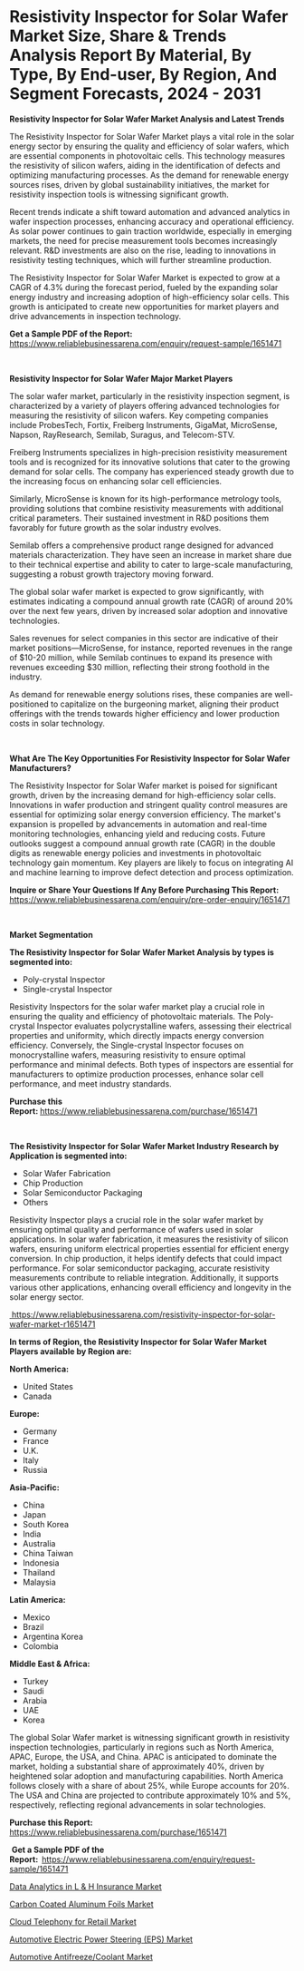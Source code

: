 <p><h1>Resistivity Inspector for Solar Wafer Market Size, Share & Trends Analysis Report By Material, By Type, By End-user, By Region, And Segment Forecasts, 2024 - 2031</h1></p><p><strong>Resistivity Inspector for Solar Wafer Market Analysis and Latest Trends</strong></p>
<p><p>The Resistivity Inspector for Solar Wafer Market plays a vital role in the solar energy sector by ensuring the quality and efficiency of solar wafers, which are essential components in photovoltaic cells. This technology measures the resistivity of silicon wafers, aiding in the identification of defects and optimizing manufacturing processes. As the demand for renewable energy sources rises, driven by global sustainability initiatives, the market for resistivity inspection tools is witnessing significant growth.</p><p>Recent trends indicate a shift toward automation and advanced analytics in wafer inspection processes, enhancing accuracy and operational efficiency. As solar power continues to gain traction worldwide, especially in emerging markets, the need for precise measurement tools becomes increasingly relevant. R&D investments are also on the rise, leading to innovations in resistivity testing techniques, which will further streamline production.</p><p>The Resistivity Inspector for Solar Wafer Market is expected to grow at a CAGR of 4.3% during the forecast period, fueled by the expanding solar energy industry and increasing adoption of high-efficiency solar cells. This growth is anticipated to create new opportunities for market players and drive advancements in inspection technology.</p></p>
<p><strong>Get a Sample PDF of the Report:&nbsp;</strong> <a href="https://www.reliablebusinessarena.com/enquiry/request-sample/1651471?utm_campaign=1480&utm_medium=2&utm_source=Github&utm_content=ia&utm_term=12102024&utm_id=resistivity-inspector-for-solar-wafer">https://www.reliablebusinessarena.com/enquiry/request-sample/1651471</a></p>
<p>&nbsp;</p>
<p><strong>Resistivity Inspector for Solar Wafer Major Market Players</strong></p>
<p><p>The solar wafer market, particularly in the resistivity inspection segment, is characterized by a variety of players offering advanced technologies for measuring the resistivity of silicon wafers. Key competing companies include ProbesTech, Fortix, Freiberg Instruments, GigaMat, MicroSense, Napson, RayResearch, Semilab, Suragus, and Telecom-STV.</p><p>Freiberg Instruments specializes in high-precision resistivity measurement tools and is recognized for its innovative solutions that cater to the growing demand for solar cells. The company has experienced steady growth due to the increasing focus on enhancing solar cell efficiencies.</p><p>Similarly, MicroSense is known for its high-performance metrology tools, providing solutions that combine resistivity measurements with additional critical parameters. Their sustained investment in R&D positions them favorably for future growth as the solar industry evolves.</p><p>Semilab offers a comprehensive product range designed for advanced materials characterization. They have seen an increase in market share due to their technical expertise and ability to cater to large-scale manufacturing, suggesting a robust growth trajectory moving forward.</p><p>The global solar wafer market is expected to grow significantly, with estimates indicating a compound annual growth rate (CAGR) of around 20% over the next few years, driven by increased solar adoption and innovative technologies.</p><p>Sales revenues for select companies in this sector are indicative of their market positions—MicroSense, for instance, reported revenues in the range of $10-20 million, while Semilab continues to expand its presence with revenues exceeding $30 million, reflecting their strong foothold in the industry.</p><p>As demand for renewable energy solutions rises, these companies are well-positioned to capitalize on the burgeoning market, aligning their product offerings with the trends towards higher efficiency and lower production costs in solar technology.</p></p>
<p>&nbsp;</p>
<p><strong>What Are The Key Opportunities For Resistivity Inspector for Solar Wafer Manufacturers?</strong></p>
<p><p>The Resistivity Inspector for Solar Wafer market is poised for significant growth, driven by the increasing demand for high-efficiency solar cells. Innovations in wafer production and stringent quality control measures are essential for optimizing solar energy conversion efficiency. The market's expansion is propelled by advancements in automation and real-time monitoring technologies, enhancing yield and reducing costs. Future outlooks suggest a compound annual growth rate (CAGR) in the double digits as renewable energy policies and investments in photovoltaic technology gain momentum. Key players are likely to focus on integrating AI and machine learning to improve defect detection and process optimization.</p></p>
<p><strong>Inquire or Share Your Questions If Any Before Purchasing This Report:</strong> <a href="https://www.reliablebusinessarena.com/enquiry/pre-order-enquiry/1651471?utm_campaign=1480&utm_medium=2&utm_source=Github&utm_content=ia&utm_term=12102024&utm_id=resistivity-inspector-for-solar-wafer">https://www.reliablebusinessarena.com/enquiry/pre-order-enquiry/1651471</a></p>
<p>&nbsp;</p>
<p><strong>Market Segmentation</strong></p>
<p><strong>The Resistivity Inspector for Solar Wafer Market Analysis by types is segmented into:</strong></p>
<p><ul><li>Poly-crystal Inspector</li><li>Single-crystal Inspector</li></ul></p>
<p><p>Resistivity Inspectors for the solar wafer market play a crucial role in ensuring the quality and efficiency of photovoltaic materials. The Poly-crystal Inspector evaluates polycrystalline wafers, assessing their electrical properties and uniformity, which directly impacts energy conversion efficiency. Conversely, the Single-crystal Inspector focuses on monocrystalline wafers, measuring resistivity to ensure optimal performance and minimal defects. Both types of inspectors are essential for manufacturers to optimize production processes, enhance solar cell performance, and meet industry standards.</p></p>
<p><strong>Purchase this Report:&nbsp;</strong><a href="https://www.reliablebusinessarena.com/purchase/1651471?utm_campaign=1480&utm_medium=2&utm_source=Github&utm_content=ia&utm_term=12102024&utm_id=resistivity-inspector-for-solar-wafer">https://www.reliablebusinessarena.com/purchase/1651471</a></p>
<p>&nbsp;</p>
<p><strong>The Resistivity Inspector for Solar Wafer Market Industry Research by Application is segmented into:</strong></p>
<p><ul><li>Solar Wafer Fabrication</li><li>Chip Production</li><li>Solar Semiconductor Packaging</li><li>Others</li></ul></p>
<p><p>Resistivity Inspector plays a crucial role in the solar wafer market by ensuring optimal quality and performance of wafers used in solar applications. In solar wafer fabrication, it measures the resistivity of silicon wafers, ensuring uniform electrical properties essential for efficient energy conversion. In chip production, it helps identify defects that could impact performance. For solar semiconductor packaging, accurate resistivity measurements contribute to reliable integration. Additionally, it supports various other applications, enhancing overall efficiency and longevity in the solar energy sector.</p></p>
<p><a href="https://www.reliablebusinessarena.com/resistivity-inspector-for-solar-wafer-market-r1651471?utm_campaign=1480&utm_medium=2&utm_source=Github&utm_content=ia&utm_term=12102024&utm_id=resistivity-inspector-for-solar-wafer">&nbsp;https://www.reliablebusinessarena.com/resistivity-inspector-for-solar-wafer-market-r1651471</a></p>
<p><strong>In terms of Region, the Resistivity Inspector for Solar Wafer Market Players available by Region are:</strong></p>
<p>
    <p> <strong> North America: </strong>
        <ul>
            <li>United States</li>
            <li>Canada</li>
        </ul>
        </p> 
    <p> <strong> Europe: </strong>
        <ul>
            <li>Germany</li>
            <li>France</li>
            <li>U.K.</li>
            <li>Italy</li>
            <li>Russia</li>
        </ul>
        </p> 
    <p> <strong> Asia-Pacific: </strong>
        <ul>
            <li>China</li>
            <li>Japan</li>
            <li>South Korea</li>
            <li>India</li>
            <li>Australia</li>
            <li>China Taiwan</li>
            <li>Indonesia</li>
            <li>Thailand</li>
            <li>Malaysia</li>
        </ul>
        </p> 
    <p> <strong> Latin America: </strong>
        <ul>
            <li>Mexico</li>
            <li>Brazil</li>
            <li>Argentina Korea</li>
            <li>Colombia</li>
        </ul>
        </p> 
    <p> <strong> Middle East & Africa: </strong>
        <ul>
            <li>Turkey</li>
            <li>Saudi</li>
            <li>Arabia</li>
            <li>UAE</li>
            <li>Korea</li>
        </ul>
    </p>
    </p>
<p><p>The global Solar Wafer market is witnessing significant growth in resistivity inspection technologies, particularly in regions such as North America, APAC, Europe, the USA, and China. APAC is anticipated to dominate the market, holding a substantial share of approximately 40%, driven by heightened solar adoption and manufacturing capabilities. North America follows closely with a share of about 25%, while Europe accounts for 20%. The USA and China are projected to contribute approximately 10% and 5%, respectively, reflecting regional advancements in solar technologies.</p></p>
<p><strong>Purchase this Report: </strong><a href="https://www.reliablebusinessarena.com/purchase/1651471?utm_campaign=1480&utm_medium=2&utm_source=Github&utm_content=ia&utm_term=12102024&utm_id=resistivity-inspector-for-solar-wafer">https://www.reliablebusinessarena.com/purchase/1651471</a></p>
<p>&nbsp;<strong>Get a Sample PDF of the Report:&nbsp;&nbsp;</strong><a href="https://www.reliablebusinessarena.com/enquiry/request-sample/1651471?utm_campaign=1480&utm_medium=2&utm_source=Github&utm_content=ia&utm_term=12102024&utm_id=resistivity-inspector-for-solar-wafer">https://www.reliablebusinessarena.com/enquiry/request-sample/1651471</a></p>
<p><strong></strong></p>
<p><p><a href="https://www.linkedin.com/pulse/future-innovation-global-data-analytics-l-h-insurance-market-vu0ie?utm_campaign=1480&utm_medium=2&utm_source=Github&utm_content=ia&utm_term=12102024&utm_id=resistivity-inspector-for-solar-wafer">Data Analytics in L & H Insurance Market</a></p><p><a href="https://www.linkedin.com/pulse/strategic-forecast-carbon-coated-aluminum-foils-market-growth-tdjec?utm_campaign=1480&utm_medium=2&utm_source=Github&utm_content=ia&utm_term=12102024&utm_id=resistivity-inspector-for-solar-wafer">Carbon Coated Aluminum Foils Market</a></p><p><a href="https://www.linkedin.com/pulse/strategic-forecast-cloud-telephony-retail-market-growth-trends-nfpke?utm_campaign=1480&utm_medium=2&utm_source=Github&utm_content=ia&utm_term=12102024&utm_id=resistivity-inspector-for-solar-wafer">Cloud Telephony for Retail Market</a></p><p><a href="https://github.com/tenoreduwagley4rt/Market-Research-Report-List-1/blob/main/automotive-electric-power-steering-eps-market.md?utm_campaign=1480&utm_medium=2&utm_source=Github&utm_content=ia&utm_term=12102024&utm_id=resistivity-inspector-for-solar-wafer">Automotive Electric Power Steering (EPS) Market</a></p><p><a href="https://github.com/lourdestd6bs/Market-Research-Report-List-1/blob/main/automotive-antifreezecoolant-market.md?utm_campaign=1480&utm_medium=2&utm_source=Github&utm_content=ia&utm_term=12102024&utm_id=resistivity-inspector-for-solar-wafer">Automotive Antifreeze/Coolant Market</a></p></p>